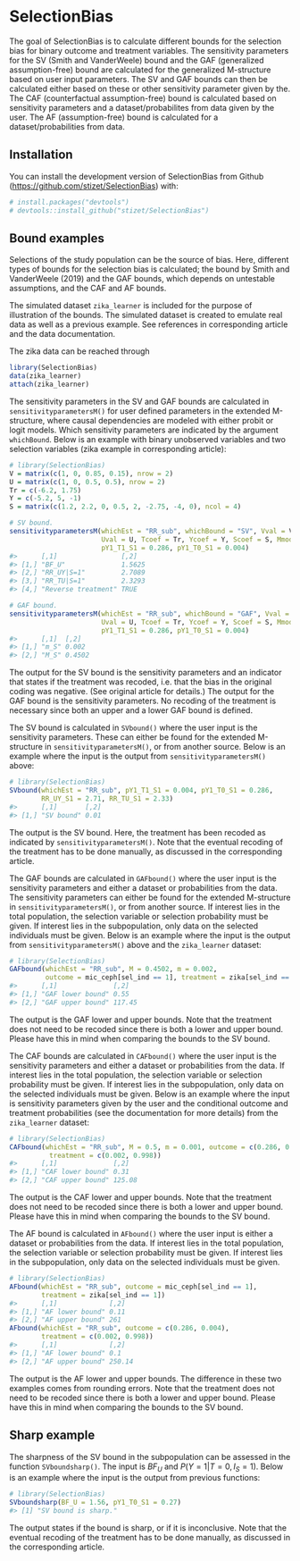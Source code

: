 
<!-- README.md is generated from README.Rmd. Please edit that file -->

# SelectionBias

<!-- badges: start -->
<!-- badges: end -->

The goal of SelectionBias is to calculate different bounds for the
selection bias for binary outcome and treatment variables. The
sensitivity parameters for the SV (Smith and VanderWeele) bound and the
GAF (generalized assumption-free) bound are calculated for the
generalized M-structure based on user input parameters. The SV and GAF
bounds can then be calculated either based on these or other sensitivity
parameter given by the. The CAF (counterfactual assumption-free) bound
is calculated based on sensitivity parameters and a dataset/probabilites
from data given by the user. The AF (assumption-free) bound is
calculated for a dataset/probabilities from data.

## Installation

You can install the development version of SelectionBias from Github
(<https://github.com/stizet/SelectionBias>) with:

``` r
# install.packages("devtools") 
# devtools::install_github("stizet/SelectionBias")
```

## Bound examples

Selections of the study population can be the source of bias. Here,
different types of bounds for the selection bias is calculated; the
bound by Smith and VanderWeele (2019) and the GAF bounds, which depends
on untestable assumptions, and the CAF and AF bounds.

The simulated dataset `zika_learner` is included for the purpose of
illustration of the bounds. The simulated dataset is created to emulate
real data as well as a previous example. See references in corresponding
article and the data documentation.

The zika data can be reached through

``` r
library(SelectionBias)
data(zika_learner)
attach(zika_learner)
```

The sensitivity parameters in the SV and GAF bounds are calculated in
`sensitivityparametersM()` for user defined parameters in the extended
M-structure, where causal dependencies are modeled with either probit or
logit models. Which sensitivity parameters are indicated by the argument
`whichBound`. Below is an example with binary unobserved variables and
two selection variables (zika example in corresponding article):

``` r
# library(SelectionBias)
V = matrix(c(1, 0, 0.85, 0.15), nrow = 2)
U = matrix(c(1, 0, 0.5, 0.5), nrow = 2)
Tr = c(-6.2, 1.75)
Y = c(-5.2, 5, -1)
S = matrix(c(1.2, 2.2, 0, 0.5, 2, -2.75, -4, 0), ncol = 4)

# SV bound.
sensitivityparametersM(whichEst = "RR_sub", whichBound = "SV", Vval = V,
                       Uval = U, Tcoef = Tr, Ycoef = Y, Scoef = S, Mmodel = "L",
                       pY1_T1_S1 = 0.286, pY1_T0_S1 = 0.004)
#>      [,1]                [,2]  
#> [1,] "BF_U"              1.5625
#> [2,] "RR_UY|S=1"         2.7089
#> [3,] "RR_TU|S=1"         2.3293
#> [4,] "Reverse treatment" TRUE

# GAF bound.
sensitivityparametersM(whichEst = "RR_sub", whichBound = "GAF", Vval = V,
                       Uval = U, Tcoef = Tr, Ycoef = Y, Scoef = S, Mmodel = "L",
                       pY1_T1_S1 = 0.286, pY1_T0_S1 = 0.004)
#>      [,1]  [,2]  
#> [1,] "m_S" 0.002 
#> [2,] "M_S" 0.4502
```

The output for the SV bound is the sensitivity parameters and an
indicator that states if the treatment was recoded, i.e. that the bias
in the original coding was negative. (See original article for details.)
The output for the GAF bound is the sensitivity parameters. No recoding
of the treatment is necessary since both an upper and a lower GAF bound
is defined.

The SV bound is calculated in `SVbound()` where the user input is the
sensitivity parameters. These can either be found for the extended
M-structure in `sensitivityparametersM()`, or from another source. Below
is an example where the input is the output from
`sensitivityparametersM()` above:

``` r
# library(SelectionBias)
SVbound(whichEst = "RR_sub", pY1_T1_S1 = 0.004, pY1_T0_S1 = 0.286,
        RR_UY_S1 = 2.71, RR_TU_S1 = 2.33)
#>      [,1]       [,2]
#> [1,] "SV bound" 0.01
```

The output is the SV bound. Here, the treatment has been recoded as
indicated by `sensitivityparametersM()`. Note that the eventual recoding
of the treatment has to be done manually, as discussed in the
corresponding article.

The GAF bounds are calculated in `GAFbound()` where the user input is
the sensitivity parameters and either a dataset or probabilities from
the data. The sensitivity parameters can either be found for the
extended M-structure in `sensitivityparametersM()`, or from another
source. If interest lies in the total population, the selection variable
or selection probability must be given. If interest lies in the
subpopulation, only data on the selected individuals must be given.
Below is an example where the input is the output from
`sensitivityparametersM()` above and the `zika_learner` dataset:

``` r
# library(SelectionBias)
GAFbound(whichEst = "RR_sub", M = 0.4502, m = 0.002, 
         outcome = mic_ceph[sel_ind == 1], treatment = zika[sel_ind == 1])
#>      [,1]              [,2]  
#> [1,] "GAF lower bound" 0.55  
#> [2,] "GAF upper bound" 117.45
```

The output is the GAF lower and upper bounds. Note that the treatment
does not need to be recoded since there is both a lower and upper bound.
Please have this in mind when comparing the bounds to the SV bound.

The CAF bounds are calculated in `CAFbound()` where the user input is
the sensitivity parameters and either a dataset or probabilities from
the data. If interest lies in the total population, the selection
variable or selection probability must be given. If interest lies in the
subpopulation, only data on the selected individuals must be given.
Below is an example where the input is sensitivity parameters given by
the user and the conditional outcome and treatment probabilities (see
the documentation for more details) from the `zika_learner` dataset:

``` r
# library(SelectionBias)
CAFbound(whichEst = "RR_sub", M = 0.5, m = 0.001, outcome = c(0.286, 0.004),
          treatment = c(0.002, 0.998))
#>      [,1]              [,2]  
#> [1,] "CAF lower bound" 0.31  
#> [2,] "CAF upper bound" 125.08
```

The output is the CAF lower and upper bounds. Note that the treatment
does not need to be recoded since there is both a lower and upper bound.
Please have this in mind when comparing the bounds to the SV bound.

The AF bound is calculated in `AFbound()` where the user input is either
a dataset or probabilities from the data. If interest lies in the total
population, the selection variable or selection probability must be
given. If interest lies in the subpopulation, only data on the selected
individuals must be given.

``` r
# library(SelectionBias)
AFbound(whichEst = "RR_sub", outcome = mic_ceph[sel_ind == 1],
        treatment = zika[sel_ind == 1])
#>      [,1]             [,2]
#> [1,] "AF lower bound" 0.11
#> [2,] "AF upper bound" 261
AFbound(whichEst = "RR_sub", outcome = c(0.286, 0.004),
        treatment = c(0.002, 0.998))
#>      [,1]             [,2]  
#> [1,] "AF lower bound" 0.1   
#> [2,] "AF upper bound" 250.14
```

The output is the AF lower and upper bounds. The difference in these two
examples comes from rounding errors. Note that the treatment does not
need to be recoded since there is both a lower and upper bound. Please
have this in mind when comparing the bounds to the SV bound.

## Sharp example

The sharpness of the SV bound in the subpopulation can be assessed in
the function `SVboundsharp()`. The input is $BF_U$ and
$P(Y=1|T=0,I_S=1)$. Below is an example where the input is the output
from previous functions:

``` r
# library(SelectionBias)
SVboundsharp(BF_U = 1.56, pY1_T0_S1 = 0.27)
#> [1] "SV bound is sharp."
```

The output states if the bound is sharp, or if it is inconclusive. Note
that the eventual recoding of the treatment has to be done manually, as
discussed in the corresponding article.
